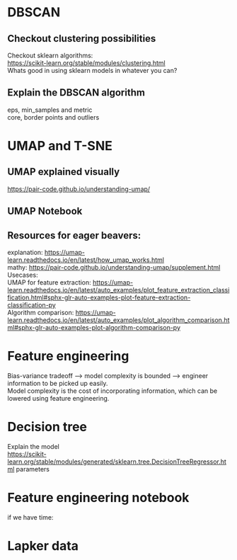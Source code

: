 # DBSCAN

## Checkout clustering possibilities

Checkout sklearn algorithms:<br>
https://scikit-learn.org/stable/modules/clustering.html<br>
Whats good in using sklearn models in whatever you can?<br>

## Explain the DBSCAN algorithm

eps, min_samples and metric<br>
core, border points and outliers<br>

# UMAP and T-SNE

## UMAP explained visually
https://pair-code.github.io/understanding-umap/<br>

## UMAP Notebook

## Resources for eager beavers:
explanation: https://umap-learn.readthedocs.io/en/latest/how_umap_works.html<br>
mathy: https://pair-code.github.io/understanding-umap/supplement.html<br>
Usecases:<br>
UMAP for feature extraction: https://umap-learn.readthedocs.io/en/latest/auto_examples/plot_feature_extraction_classification.html#sphx-glr-auto-examples-plot-feature-extraction-classification-py<br>
Algorithm comparison: https://umap-learn.readthedocs.io/en/latest/auto_examples/plot_algorithm_comparison.html#sphx-glr-auto-examples-plot-algorithm-comparison-py<br>


# Feature engineering

Bias-variance tradeoff --> model complexity is bounded --> engineer information to be picked up easily.<br>
Model complexity is the cost of incorporating information, which can be lowered using feature engineering. <br>

# Decision tree

Explain the model<br>
https://scikit-learn.org/stable/modules/generated/sklearn.tree.DecisionTreeRegressor.html
parameters<br>

# Feature engineering notebook

if we have time:
# Lapker data

